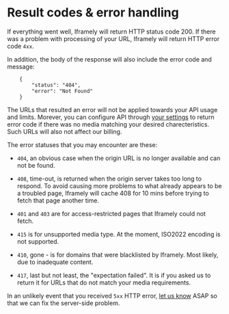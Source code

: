 # Result codes & error handling

If everything went well, Iframely will return HTTP status code 200. If there was a problem with processing of your URL, Iframely will return HTTP error code `4xx`.

In addition, the body of the response will also include the error code and message:

		{
			"status": "404",
			"error": "Not Found"
		}

The URLs that resulted an error will not be applied towards your API usage and limits. Morever, you can configure API through [your settings](https://iframely.com/settings) to return error code if there was no media matching your desired charecteristics. Such URLs will also not affect our billing.

The error statuses that you may encounter are these:

 - `404`, an obvious case when the origin URL is no longer available and can not be found.

 - `408`, time-out, is returned when the origin server takes too long to respond. To avoid causing more problems to what already appears to be a troubled page, Iframely will cache 408 for 10 mins before trying to fetch that page another time.

 - `401` and `403` are for access-restricted pages that Iframely could not fetch. 

 - `415` is for unsupported media type. At the moment, ISO2022 encoding is not supported.

 - `410`, gone - is for domains that were blacklisted by Iframely. Most likely, due to inadequate content. 

 - `417`, last but not least, the "expectation failed". It is if you asked us to return it for URLs that do not match your media requirements.


In an unlikely event that you received `5xx` HTTP error, [let us know](mailto:support@iframely.com) ASAP so that we can fix the server-side problem.